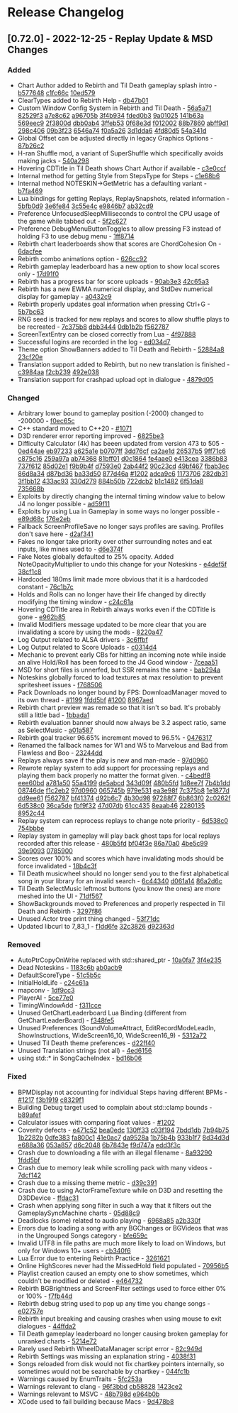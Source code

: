 # Release Changelog


## [0.72.0] - 2022-12-25 - Replay Update & MSD Changes

### Added
- Chart Author added to Rebirth and Til Death gameplay splash intro - [b577648](../../../commit/b57764807c03a61ef83be8fdb1f2f97ff2f63a7a) [c1fc66c](../../../commit/c1fc66c416b41a00f9c65248fcd9eb4dac5646cb) [10ed579](../../../commit/10ed579efbabf25f7ae12880d9772ec8c8de86a1)
- ClearTypes added to Rebirth Help - [db47b01](../../../commit/db47b01cda85c12a027faff8242a3d0da6b65846)
- Custom Window Config System in Rebirth and Til Death - [56a5a71](../../../commit/56a5a7144a1fa135f5247d818738ba1cd9e4801e) [82529f3](../../../commit/82529f34d5cb51bc93335439aceff02089229faf) [a7e8c62](../../../commit/a7e8c621bf3a69b80d9b1f0fb504e56a7c023205) [a96705b](../../../commit/a96705bd34e7a6b9c601ae71c9c0b93d38a33fa2) [3f4b934](../../../commit/3f4b93437ae10e2b0f9eec20f82149fc4e6b2275) [fded0b3](../../../commit/fded0b392b60060c31f927baad27bfcc1226c9a4) [9a01025](../../../commit/9a0102578796e6dec170092ec95a38fdd9e53c4f) [141b63a](../../../commit/141b63a7445d92b4a69ce3636085469e5cc0b27f) [569eec9](../../../commit/569eec910480b5e820f071f55c40c1dab0baf4e2) [2f3800d](../../../commit/2f3800dd7f8264601336fb7e8ee7ab09ff5ec9fc) [dbb0ab4](../../../commit/dbb0ab490a62faf7ddccba2a89fc6fa2fd67c5c2) [3ffeb53](../../../commit/3ffeb539cd3ea7acc808a6bfab7b0f9b87c2c65d) [0f68e3d](../../../commit/0f68e3d1b0dc0149a718aec51ab5f9cf6e8266b9) [f012002](../../../commit/f01200230cfcbc4ffe71278544e25a0c50787aed) [88b7860](../../../commit/88b78603cc020f05fb37fb67d609d879c4c3782a) [abff9d1](../../../commit/abff9d105a45cd0abedaa22284a23d206724d49d) [298c406](../../../commit/298c4063d260c022218e8d3cef7ab0089663c26d) [09b3f23](../../../commit/09b3f23868946a28079b59103b2420a27907698b) [6546a74](../../../commit/6546a74601ff4e7b465f4a3e6468cc578a5658cc) [f0a5a26](../../../commit/f0a5a26815f25200a4ef17a2f599f4a14c5cbe46) [3d1dda6](../../../commit/3d1dda648b38d92b3774f323079069e97379d85b) [4fd80d5](../../../commit/4fd80d5a27bf7f337f0531bc8fc10d058d3c0c47) [54a341d](../../../commit/54a341db6b9143e531de528deb2bedae3d5ebdb2)
- Global Offset can be adjusted directly in legacy Graphics Options - [87b26c2](../../../commit/87b26c2e4bb9729555f7c8f9e82abe0ed8f38395)
- H-ran Shuffle mod, a variant of SuperShuffle which specifically avoids making jacks - [540a298](../../../commit/540a29837402e0a840bd81ee87c2f6ba7290d687)
- Hovering CDTitle in Til Death shows Chart Author if available - [c3e0ccf](../../../commit/c3e0ccfcfc5f9a47aeecfa7834b4aeb7cdc6e5c5)
- Internal method for getting Style from StepsType for Steps - [c1e68b6](../../../commit/c1e68b6082f3df3838fff56c39f154286499e00c)
- Internal method NOTESKIN->GetMetric has a defaulting variant - [b7fa469](../../../commit/b7fa469f896eaacefdb078e84c684356bfb58197)
- Lua bindings for getting Replays, ReplaySnapshots, related information - [5bfb0d9](../../../commit/5bfb0d908d5995ab67f7f81393b4c636f6b9cc03) [3e6fe84](../../../commit/3e6fe84ba95a569716ff661e7d0987d6bb11597d) [3c55e4c](../../../commit/3c55e4c963686b346595dbae7fdb574bcb973f8f) [e9846b7](../../../commit/e9846b703aa92f7962566c8ed18328ae7c227fad) [ab32cd9](../../../commit/ab32cd97cbf9613dd036aa4fc7d705f521444ad4)
- Preference UnfocusedSleepMilliseconds to control the CPU usage of the game while tabbed out - [5f2c627](../../../commit/5f2c6278a5824a60af9f8ca03e468acf745e9e4a)
- Preference DebugMenuButtonToggles to allow pressing F3 instead of holding F3 to use debug menu - [1ff8714](../../../commit/1ff87144b04c8b9cd499a8c97a9a5ca65589a40e)
- Rebirth chart leaderboards show that scores are ChordCohesion On - [6dacfee](../../../commit/6dacfeed9cfbe32dca0e29c491391ce4bc86f9d2)
- Rebirth combo animations option - [626cc92](../../../commit/626cc92a789bef71dabd3d6d36e35fc3fc74da78)
- Rebirth gameplay leaderboard has a new option to show local scores only - [17d91f0](../../../commit/17d91f062f2bafb650c7d29d02bb1d4dd163b937)
- Rebirth has a progress bar for score uploads - [90ab3e3](../../../commit/90ab3e3b45d2fd9bae662366ee51268ad1b9bc4e) [42c65a3](../../../commit/42c65a361e97845cc6b3c916583b5061a354dc22)
- Rebirth has a new EWMA numerical display, and StdDev numerical display for gameplay - [a0432c9](../../../commit/a0432c9abee51420cdd072cd2dcc531655777eeb)
- Rebirth properly updates goal information when pressing Ctrl+G - [5b7bc63](../../../commit/5b7bc636b23524de5039a8878d9180223566f323)
- RNG seed is tracked for new replays and scores to allow shuffle plays to be recreated - [7c375b8](../../../commit/7c375b88a504ecc9035ea9a13842199f72cde65f) [dbb3444](../../../commit/dbb3444df9312c50e74b4b550c385ea53bbf241f) [0db1b2b](../../../commit/0db1b2b95f8fc497b788dcd723c142fd42389600) [f562787](../../../commit/f5627873724795a221db3ce7655865e8647440cc)
- ScreenTextEntry can be closed correctly from Lua - [4f97888](../../../commit/4f97888bdbb80b0138a5ba01c779d940d3e1024c)
- Successful logins are recorded in the log - [ed034d7](../../../commit/ed034d737f8e40d43b78f16caac31929965bed15)
- Theme option ShowBanners added to Til Death and Rebirth - [52884a8](../../../commit/52884a8aa63c1e52c3c8d9c98eeff8bbc183f6f6) [23cf20e](../../../commit/23cf20e0799c6a3fc5f7b363b3d173632c030e75)
- Translation support added to Rebirth, but no new translation is finished - [c3984aa](../../../commit/c3984aae6bb8c8266e1cf436a6648de401ce8949) [f2cb239](../../../commit/f2cb2391facd7a02048e29e15af0b04fdf206ea2) [492e038](../../../commit/492e0380f3c62c4135030a3aeace24b6061bcf6d)
- Translation support for crashpad upload opt in dialogue - [4879d05](../../../commit/4879d0545f5c96a04d3756067f797df01dd2d26f)

### Changed
- Arbitrary lower bound to gameplay position (-2000) changed to -200000 - [f0ec65c](../../../commit/f0ec65cc4dfcec60cc0797c6d737cabb3b2e042c)
- C++ standard moved to C++20 - [#1071](../../../pull/1071)
- D3D renderer error reporting improved - [6825be3](../../../commit/6825be35183c67e3b816ee7182bd7b3567c4af9c)
- Difficulty Calculator (4k) has beeen updated from version 473 to 505 - [0ed44ae](../../../commit/0ed44ae4e1fc0d0627e002225d4cdcd06244e871) [eb97233](../../../commit/eb972332b59d57aa3f01249e5c7f231b0f6320e4) [a625a1e](../../../commit/a625a1e9ef28de5fb8616c5947db2c29fa095eff) [b0707ff](../../../commit/b0707ffb409a8be90339811c022445a8b184c92f) [3dd76cf](../../../commit/3dd76cf20f0fb1d4dbe72b50ae79fff80f5153bc) [ca2ae1d](../../../commit/ca2ae1d1c16bd580a8f3b763ac8f05a1e625196d) [26537b5](../../../commit/26537b5ea644be6e79f34c3571998174a1906f16) [9ff71c6](../../../commit/9ff71c64ea0805d841d8b1b2f91a831d4b542857) [c875c16](../../../commit/c875c16479518cb3b8b3eb5e55d2e5104eb173a1) [259a97a](../../../commit/259a97a15e8cbd8c04faa033223a3dd66743ebc6) [ab74368](../../../commit/ab743680ed299471f457e489276cf19e1a944df2) [81bff01](../../../commit/81bff01835d2bbfeae8eb6f54f194879c1b88a56) [d0c1864](../../../commit/d0c1864cbd8c03d83dbc53fe7966e8eebe9fb9ce) [fe4aae0](../../../commit/fe4aae09ac8384598c7fd4ebedf48e7d320303c3) [e413cea](../../../commit/e413cea42529191cd100b95d09b0707fb0115248) [3386b83](../../../commit/3386b83e4693db85d466b081e54995e5c085accc) [737f612](../../../commit/737f612b1b39886bae3b25f995889e909ec7edf0) [85d02e1](../../../commit/85d02e1e5a2f6819103f8560cd3337bd5795f576) [f9b9b4f](../../../commit/f9b9b4fb7a8187ffbfbcc553974153fa5e58109e) [d7593e0](../../../commit/d7593e0f6a6962c964d10231576f7651d805108f) [2ab44f2](../../../commit/2ab44f20825e623195d78e587320d20ce448ede3) [90c23cd](../../../commit/90c23cd595a362e45c973e7cb61c634f97334616) [49bf467](../../../commit/49bf467763ce08bf057ae5cd1acc1199d362e124) [fbab3ec](../../../commit/fbab3ec210f73429e8a05c225055431564683a31) [86d8a34](../../../commit/86d8a343f7733fb2b0ea9b277fbecce6082795fa) [d87bd36](../../../commit/d87bd36069b93aa64ce7239fa938ad97ea2a6ccf) [ba33d50](../../../commit/ba33d506b79de76187ff52ca239f72fd6457595a) [877d46a](../../../commit/877d46ae88f9d7d6c887a7e954192bd757399cc1) [#1202](../../../pull/1202) [adca9c6](../../../commit/adca9c6ad93a5b9db8356c1d20280260f74c839a) [1173706](../../../commit/11737066fc6189dd030bf4395f694528a96c81a3) [282db31](../../../commit/282db3135c4ab79a0e1bf0f5cb757e0793954cf3) [3f1bb12](../../../commit/3f1bb12f5219bc42928ec5c37cfef1ba07692b8e) [433ac93](../../../commit/433ac93e2075f96a79de0a4b77a18dcf2aea146b) [330d279](../../../commit/330d2791d6495b41814c613472d5c003278aefbd) [884b50b](../../../commit/884b50bde67c0742b7bd576333d86f87199a2599) [722dcb2](../../../commit/722dcb2de9ee3861f4931b8dcaa6563d8d08ab1c) [b1c1482](../../../commit/b1c1482d4c82c8fbd2a20ea5251581c0a99fbd28) [6f51da8](../../../commit/6f51da843f9902fc034023b8235e55714863b2b5) [735668b](../../../commit/735668b24d0f708fcd50c914ae1cb4ae13fa7fce)
- Exploits by directly changing the internal timing window value to below J4 no longer possible - [ad59f11](../../../commit/ad59f1113f5883ff7cc3b2c0e7d92917398c81bc)
- Exploits by using Lua in Gameplay in some ways no longer possible - [e89d68c](../../../commit/e89d68ce83a0a686fa892e27c49f61355cdc7376) [176e2eb](../../../commit/176e2ebe5d20d70c8ccaf72d3ef36267cf097f31)
- Fallback ScreenProfileSave no longer says profiles are saving. Profiles don't save here - [d2af341](../../../commit/d2af341ca94aa5af7b49212123b916192982db5d)
- Fakes no longer take priority over other surrounding notes and eat inputs, like mines used to - [d6e374f](../../../commit/d6e374f7054f3fb7fae6e863ce4796ac67c9e121)
- Fake Notes globally defaulted to 25% opacity. Added NoteOpacityMultiplier to undo this change for your Noteskins - [e4def5f](../../../commit/e4def5fa4075f4d9138cf449fcb5c6f2cdc421cc) [38cf1c8](../../../commit/38cf1c8d403952540567364a9faa37ddcfef605b)
- Hardcoded 180ms limit made more obvious that it is a hardcoded constant - [76c1b7c](../../../commit/76c1b7ca4c6b4cfc6576f5f791b0795fe6ab56f9)
- Holds and Rolls can no longer have their life changed by directly modifying the timing window - [c24c61a](../../../commit/c24c61a31d20df2eacf6433d4c17858bcefb602c)
- Hovering CDTitle area in Rebirth always works even if the CDTitle is gone - [e962b85](../../../commit/e962b85ae68c0ebc6ecb03ca809b0ebd0289f15f)
- Invalid Modifiers message updated to be more clear that you are invalidating a score by using the mods - [8220a47](../../../commit/8220a476af45e16b18908f67e00f10482e5c7ae3)
- Log Output related to ALSA drivers - [3c6ffbf](../../../commit/3c6ffbff890f620c3e3d3785802c499cbaab314e)
- Log Output related to Score Uploads - [c0314d4](../../../commit/c0314d4ce24ac1098f2b911e5d470fb84a5c5b80)
- Mechanic to prevent early CBs for hitting an incoming note while inside an alive Hold/Roll has been forced to the J4 Good window - [7ceaa51](../../../commit/7ceaa518a6fcd8a3ba0ab171992a00892406619d)
- MSD for short files is unnerfed, but SSR remains the same - [bab294a](../../../commit/bab294a54e02da79d02ea8e3ba704478e1079b2d)
- Noteskins globally forced to load textures at max resolution to prevent spritesheet issues - [f768506](../../../commit/f768506a06c2a053e202ba76df476e7ec5bd926b)
- Pack Downloads no longer bound by FPS: DownloadManager moved to its own thread - [#1199](../../../pull/1199) [1fdd5bf](../../../commit/1fdd5bf6d0ba0241e63c17f1e5231c768eac42f2) [#1200](../../../pull/1200) [8967aed](../../../commit/8967aedb5ee06648dd092785d33fe548c75437c7)
- Rebirth chart preview was remade so that it isn't so bad. It's probably still a little bad - [1bbada1](../../../commit/1bbada18c5e3e5eba22c3bf339c9249a5e4f19ac)
- Rebirth evaluation banner should now always be 3.2 aspect ratio, same as SelectMusic - [a01a587](../../../commit/a01a58796c7ac5a74e59edb44696f3d0b122b6e1)
- Rebirth goal tracker 96.65% increment moved to 96.5% - [0476317](../../../commit/047631753073641bc6d0e38d586bbe6e02ea5dcd)
- Renamed the fallback names for W1 and W5 to Marvelous and Bad from Flawless and Boo - [23244dd](../../../commit/23244dd4646d0dc2b36db150073ef8c7e792b888)
- Replays always save if the play is new and man-made - [97d0960](../../../commit/97d0960a0877a6376002fa7da59857af3f59c09d)
- Rewrote replay system to add support for processing replays and playing them back properly no matter the format given. - [c4bedf8](../../../commit/c4bedf833bfac46cc8934dd676c2a6767b43323a) [eee60bd](../../../commit/eee60bd7195e04dfe92a954ada4dc2d8c5399b2c) [a781a50](../../../commit/a781a509decc8f9653c09ca7f4f4280d6b988a8d) [55a4199](../../../commit/55a4199bf5be73638093db6136fac5215440e54e) [de5abcd](../../../commit/de5abcd22c4652f6cd442b5e86e602fcab94e18f) [343d09f](../../../commit/343d09f053f533a3df9a9e314c84e38103e5b857) [480b5fd](../../../commit/480b5fd9089494cf9ff6434c45bb24264794f23a) [1d8ee7f](../../../commit/1d8ee7f741a9a96eacb384eeaa6bd043044f7fd3) [7b4b1dd](../../../commit/7b4b1dd8eb504a0aeeeec4eaf5bd48f130577b0b) [08746de](../../../commit/08746dea47f1d6bad497639d2eef2f58446f858b) [f1c2eb2](../../../commit/f1c2eb23f9329a331a83d57ba80ae7ed16d12e1e) [97d0960](../../../commit/97d0960a0877a6376002fa7da59857af3f59c09d) [065745b](../../../commit/065745b1360ea82da7d1b25dcaec0f3ff5ac4c1b) [979e531](../../../commit/979e53147d7433ba7ef1ed4bb22d0e4ba3234b6d) [ea3e98f](../../../commit/ea3e98f0b126bc5e63c190c8ef5206ad003169e3) [7c375b8](../../../commit/7c375b88a504ecc9035ea9a13842199f72cde65f) [1e1877d](../../../commit/1e1877d1d65186dcd325e14620ae93adf90ccf78) [dd9ee61](../../../commit/dd9ee61acf857180c1d26d84ce2ad4794f8fa5cd) [f562787](../../../commit/f5627873724795a221db3ce7655865e8647440cc) [bf41374](../../../commit/bf41374ca60c14ae4d3220b2a27e0f3ce76806a1) [d92b6c7](../../../commit/d92b6c7fb2d2df35224ddb886a9cb5159988e299) [4b30d98](../../../commit/4b30d989c3e8d9aa2e52e2636b0c4304648ef44b) [97288f7](../../../commit/97288f78297c77684ac4aea6fa8ca976f6432a2c) [6b863f0](../../../commit/6b863f0e6a11e782914b2d07b1050049df742ebb) [2c0262f](../../../commit/2c0262fb8f9e3948b264af61cf33aa63e4efb705) [6d538c0](../../../commit/6d538c01bffe599d0d33f4b5d31c493835d401a8) [36ca5de](../../../commit/36ca5de2a83eac3176e0209a9e781e7d6e58af47) [fbf9f32](../../../commit/fbf9f32cc10f3f984e2be4e9a2d1c3c2c16cf111) [47d07db](../../../commit/47d07db6fe9fd516c0944c2f5b34ef2a5c6712ac) [61cc435](../../../commit/61cc435036c1bcb6d75acd1d5c09a229736a37c9) [8eaab46](../../../commit/8eaab46fee883c810f24db0a6a7bff7b4d3a553b) [2280135](../../../commit/2280135d92fd8fd44baa2a5998f997507b15915e) [8952c44](../../../commit/8952c4487df286bddc1ec44cfd8b08d65d0a4d28)
- Replay system can reprocess replays to change note priority - [6d538c0](../../../commit/6d538c01bffe599d0d33f4b5d31c493835d401a8) [754bbbe](../../../commit/754bbbe038ff4de3670c165bb83b759db4961a09) 
- Replay system in gameplay will play back ghost taps for local replays recorded after this release - [480b5fd](../../../commit/480b5fd9089494cf9ff6434c45bb24264794f23a) [bf04f3e](../../../commit/bf04f3eb726e8703b69b4a37428c086b3da0e9e4) [86a70a0](../../../commit/86a70a011c15f510c5ced027ef44889f9c0b3215) [4be5c99](../../../commit/4be5c99b50eb78079fc9b9a6a24ce1c74cab41ae) [39e9093](../../../commit/39e909315cb870e4547665ffa1fe2a268cd1347a) [0785900](../../../commit/078590018781d142d912b4b9e1a3b8653e9def87)
- Scores over 100% and scores which have invalidating mods should be force invalidated - [18b4c3f](../../../commit/18b4c3f62b10baf199aa6f29d8f6df25309b00d6)
- Til Death musicwheel should no longer send you to the first alphabetical song in your library for an invalid search - [6c44340](../../../commit/6c443405964ffa4a46724f5f0086a21d25788054) [d061a14](../../../commit/d061a1467638e9630decea1e941edafe13af34e2) [86a2d6c](../../../commit/86a2d6c6955fe99dd6fc1b83e93bc7ccf82a36be)
- Til Death SelectMusic leftmost buttons (you know the ones) are more meshed into the UI - [71df567](../../../commit/71df567990f65c40a782a7580981a5300c31237a)
- ShowBackgrounds moved to Preferences and properly respected in Til Death and Rebirth - [3297f86](../../../commit/3297f86a1931cc7ea4e754da696187f49023576e)
- Unused Actor tree print thing changed - [53f71dc](../../../commit/53f71dcef8ca537f16f34b6065772bf0174ac125)
- Updated libcurl to 7_83_1 - [f1dd6fe](../../../commit/f1dd6fecc8fdf41a59aa00bd3e7d5609b906d04c) [32c3826](../../../commit/32c382682a081c35f16aa7a1382af3451ed973bb) [d92363d](../../../commit/d92363dbcb3571d093a73f9b3027f82e39d2b702)

### Removed
- AutoPtrCopyOnWrite replaced with std::shared_ptr - [10a0fa7](../../../commit/10a0fa7f98976f02dc114d957002e4480f89b86e) [3f4e235](../../../commit/3f4e235f0f1dee5157855615c46b999bed96a719)
- Dead Noteskins - [1183c6b](../../../commit/1183c6b9563d86cab125907ea2b5c19fd250e800) [ab0acb9](../../../commit/ab0acb9be7127c2151d2ff6b4aed5cbe3bde9105)
- DefaultScoreType - [51c5b5c](../../../commit/51c5b5c84bff6153f2717b41fe8c43cb771925c5)
- InitialHoldLife - [c24c61a](../../../commit/c24c61a31d20df2eacf6433d4c17858bcefb602c)
- mapconv - [1df9cc3](../../../commit/1df9cc3b9cdafc0227e2f09dc6755eb8875d0d36)
- PlayerAI - [5ce77e0](../../../commit/5ce77e005824fc26856439743bd19d7377353eda)
- TimingWindowAdd - [f311cce](../../../commit/f311cce0346492461ac2d5ad93395653ce0e1b57)
- Unused GetChartLeaderboard Lua Binding (different from GetChartLeaderBoard) - [f348fe5](../../../commit/f348fe52543f6686f33b0d21e5a15f9699e83aab)
- Unused Preferences (SoundVolumeAttract, EditRecordModeLeadIn, ShowInstructions, WideScreen16_10, WideScreen16_9) - [5312a72](../../../commit/5312a727da76c7414afc787fb59794051f19700a)
- Unused Til Death theme preferences - [d22ff40](../../../commit/d22ff40a7d63d16680430266616fa0d2ee46158a)
- Unused Translation strings (not all) - [4ed6156](../../../commit/4ed61569c16743e5f4b0c9e9e989498208cbf150)
- using std::* in SongCacheIndex - [bd16b06](../../../commit/bd16b06853ea402799f5482f8f64d6d2cf365883)

### Fixed
- BPMDisplay not accounting for individual Steps having different BPMs - [#1217](../../../pull/1217) [f3b1919](../../../commit/f3b1919bb0f15f63799dba19bde4febaf4c06340) [c8329f1](../../../commit/c8329f13c7f3fe33448affdc08d8e163da595052)
- Building Debug target used to complain about std::clamp bounds - [b89afef](../../../commit/b89afef6dd02b0e68de7dd9ace984b9c9ab875ed)
- Calculator issues with comparing float values - [#1202](../../../pull/1202)
- Coverity defects - [e471c52](../../../commit/e471c527803f3636f79244f1af4cb191703d2c1a) [bea0edc](../../../commit/bea0edc3f0cb4d683242f4eca0183247a7a5a697) [130ff33](../../../commit/130ff33523248d964d8e4f8afb1e4b54d19e2aef) [c03f194](../../../commit/c03f194be26ef9c400566c212ace163150778fbf) [7bdd1db](../../../commit/7bdd1db2e5a30acf4c7b134030495883034797ad) [7b94b75](../../../commit/7b94b754263dead3404852f7ec075a8636813888) [1b2282b](../../../commit/1b2282b0fbed5d9954a712f9a4f75de4d6555439) [0dfe383](../../../commit/0dfe383d3f5a95049ea1f5bd3ab42e99bb2a5fe4) [fa800c1](../../../commit/fa800c1715b332748a50074bd75824f84a17e9c1) [41e0ac7](../../../commit/41e0ac7430828cbca173cc80b18783f6caf721d4) [da9528a](../../../commit/da9528a3ccb1c71240df89f0a91cd0cd662b1c65) [1b75b4b](../../../commit/1b75b4b0bf7b00f02a6543ff1ec88203e8971a68) [933b1f7](../../../commit/933b1f7aff490cf048a5cd2b5966153795433e34) [8d34d3d](../../../commit/8d34d3d1d3336bd6f850dc37aec22454d5d70915) [e688a36](../../../commit/e688a36bab7b5ee1aa726092d3c4d05e5c6a702b) [053a857](../../../commit/053a8576c61b825e86bc57857d82bddbd9b154ec) [d6c2048](../../../commit/d6c2048938d7d34ad212954cbffcef2b5059c90a) [6b7843e](../../../commit/6b7843e8dc57799856b3f13fc59bc4e1fe3a34c3) [f9d747a](../../../commit/f9d747a6a71661591e8eda21453f62ad335c35af) [edd3f3c](../../../commit/edd3f3c47c1651079b9e452403ce200567ac3051)
- Crash due to downloading a file with an illegal filename - [8a93290](../../../commit/8a9329009edec1e6c7d14b507b741aff7457dd15) [1fdd5bf](../../../commit/1fdd5bf6d0ba0241e63c17f1e5231c768eac42f2)
- Crash due to memory leak while scrolling pack with many videos - [7dcf142](../../../commit/7dcf142091cbf360ebe8bf64a0e791a0e9a14696)
- Crash due to a missing theme metric - [d39c391](../../../commit/d39c391b803d00322d4e96db4e582bb78d47aaf8)
- Crash due to using ActorFrameTexture while on D3D and resetting the D3DDevice - [ffdac31](../../../commit/ffdac317cc6ecf2aa85f6b18f2ff18daee33a05e)
- Crash when applying song filter in such a way that it filters out the GameplaySyncMachine charts - [05d88c9](../../../commit/05d88c971d20c264d09e052fc6801a97b0c7c2c1)
- Deadlocks (some) related to audio playing - [6968a85](../../../commit/6968a853333ab07dde3d0f2b26a6168faf07629c) [a2b330f](../../../commit/a2b330f9734e33530ceac3a4f850f3bde99058ec)
- Errors due to loading a song with any BGChanges or BGVideos that was in the Ungrouped Songs category - [bfe659c](../../../commit/bfe659cdc8706f7527de19e26cca753fdebe0623)
- Invalid UTF8 in file paths are much more likely to load on Windows, but only for Windows 10+ users - [cb340f6](../../../commit/cb340f62b99edac7ee3cccc0719bd27fb30fb09a)
- Lua Error due to entering Rebirth Practice - [3261621](../../../commit/32616216304cd211fed701ba6f5305aa018d584a)
- Online HighScores never had the MissedHold field populated - [70956b5](../../../commit/70956b577bd826c74829098394572b4d8f4ecb51)
- Playlist creation caused an empty one to show sometimes, which couldn't be modified or deleted - [e464732](../../../commit/e464732c2af05cddd72cab65de8b64f7079e7426)
- Rebirth BGBrightness and ScreenFilter settings used to force either 0% or 100% - [f7fb44d](../../../commit/f7fb44d9353a88b01e3c830ae3aabfb4ca681eb9)
- Rebirth debug string used to pop up any time you change songs - [e02757e](../../../commit/e02757e2211c5b238fa2f3f3259e76d56dde0f78)
- Rebirth input breaking and causing crashes when using mouse to exit dialogues - [44ffda2](../../../commit/44ffda2009abb3e1e7c5af2393b7aaa7333827a2)
- Til Death gameplay leaderboard no longer causing broken gameplay for unranked charts - [5214e72](../../../commit/5214e727e8d711d98b467bb127e2365a0ee71cb2)
- Rarely used Rebirth WheelDataManager script error - [82c949d](../../../commit/82c949d72f1c3db284d8f7ec01e271249b9c6281)
- Rebirth Settings was missing an explanation string - [4038f31](../../../commit/4038f31e7017c4cc75e27b36e040fb8162a65f8b)
- Songs reloaded from disk would not fix chartkey pointers internally, so sometimes would not be searchable by chartkey - [044fc1b](../../../commit/044fc1baf6764dc7e98515f882327fff9988216d)
- Warnings caused by EnumTraits - [5fc253a](../../../commit/5fc253a2db29dc03b9f938b9ea8ed8fdf5e93672)
- Warnings relevant to clang - [96f3bbd](../../../commit/96f3bbd7200b43369c2a89c0b349d67ea91792fa) [cb58828](../../../commit/cb58828b8189fc71bbfff0a3b2b68ca6a88d9ab5) [1423ce2](../../../commit/1423ce21ba7af7a38c61350e9bdfa6f44cc76419)
- Warnings relevant to MSVC - [48b798d](../../../commit/48b798dcec0e2905f2459740be992c14db7d6ea2) [e964b0b](../../../commit/e964b0ba0573b75dc634b69662c545f00922df1d)
- XCode used to fail building because Macs - [9d478b8](../../../commit/9d478b805b214b196ec40ce57155e77085d95269)